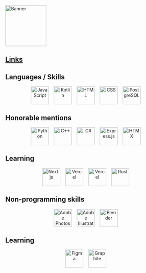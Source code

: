 <picture>
 <source media="(prefers-color-scheme: dark)" srcset="logo_text_white.svg" height="128px" align="center">
 <source media="(prefers-color-scheme: light)" srcset="logo_text.svg" height="128px" align="center">
 <img alt="Banner" src="logo_text.svg" height="128px" align="center">
</picture>


## [Links](https://links.vortygon.space/)


## Languages / Skills

<p float="left" align="center">
 <img alt="JavaScript" title="JavaScript" src="https://svgl.app/library/javascript.svg" height="56px" width="56px" hspace="6" align="center">
 <img alt="Kotlin" title="Kotlin" src="https://svgl.app/library/kotlin.svg" height="56px" width="56px" hspace="6" align="center">
 <img alt="HTML" title="HTML" src="https://svgl.app/library/html5.svg" height="56px" width="56px" hspace="6" align="center">
 <img alt="CSS" title="CSS" src="https://svgl.app/library/css_old.svg" height="56px" width="56px" hspace="6" align="center">
 <img alt="PostgreSQL" title="PostgreSQL" src="https://svgl.app/library/postgresql.svg" height="56px" width="56px" hspace="6" align="center">
</p>

## Honorable mentions

<p float="left" align="center">
 <img alt="Python" title="Python" src="https://svgl.app/library/python.svg" height="56px" width="56px" hspace="6" align="center">
 <img alt="C++" title="C++" src="https://svgl.app/library/c-plusplus.svg" height="56px" width="56px" hspace="6" align="center">
 <img alt="C#" title="C#" src="https://svgl.app/library/csharp.svg" height="56px" width="56px" hspace="6" align="center">
 <img alt="Express.js" title="Express.js" src="https://svgl.app/library/expressjs_dark.svg" height="56px" width="56px" hspace="6" align="center">
 <img alt="HTMX" title="HTMX" src="https://logo.svgcdn.com/l/htmx-icon.svg" height="56px" width="56px" hspace="6" align="center">
</p>


## Learning

<p float="left" align="center">
 <img alt="Next.js" title="Next.js" src="https://svgl.app/library/nextjs_icon_dark.svg" height="56px" width="56px" hspace="6" align="center"
 <img alt="Tailwind CSS" title="Tailwind CSS" src="https://svgl.app/library/tailwindcss.svg" height="56px" width="56px" hspace="6" align="center">
 <img alt="Vercel" title="Vercel" src="https://svgl.app/library/vercel_dark.svg" height="56px" width="56px" hspace="6" align="center">
 <img alt="Vercel" title="Vercel" src="https://svgl.app/library/vercel_dark.svg" height="56px" width="56px" hspace="6" align="center">
 <img alt="Rust" title="Rust" src="https://svgl.app/library/rust_dark.svg" height="56px" width="56px" hspace="6" align="center">
 <!--
 <img alt="TanStack" title="TanStack" src="https://svgl.app/library/tanstack.svg" height="64px" width="64px" hspace="6" align="center">
 <img alt="Vite" title="Vite" src="https://svgl.app/library/vitejs.svg" height="64px" width="64px" hspace="6" align="center">
 -->
</p>

## Non-programming skills

<p float="left" align="center">
 <img alt="Adobe Photoshop" title="Adobe Photoshop" src="https://svgl.app/library/photoshop.svg" height="56px" width="56px" hspace="6" align="center">
 <img alt="Adobe Illustrator" title="Adobe Illustrator" src="https://svgl.app/library/illustrator.svg" height="56px" width="56px" hspace="6" align="center">
 <img alt="Blender" title="Blender" src="https://svgl.app/library/blender.svg" height="56px" width="56px" hspace="6" align="center">
</p>

## Learning

<p float="left" align="center">
 <img alt="Figma" title="Figma" src="https://svgl.app/library/figma.svg" height="56px" width="56px" hspace="6" align="center">
 <img alt="Graphite" title="Graphite" src="https://static.graphite.rs/logos/graphite-logo-color.svg" height="56px" width="56px" hspace="6" align="center">
</p>

<!--
## My projects
[<kbd> <br> Portfolio <br> </kbd>](https://www.neeucraft.ru/)
[<kbd> <br> NeeuCraft <br> </kbd>](https://www.neeucraft.ru/)
-->
